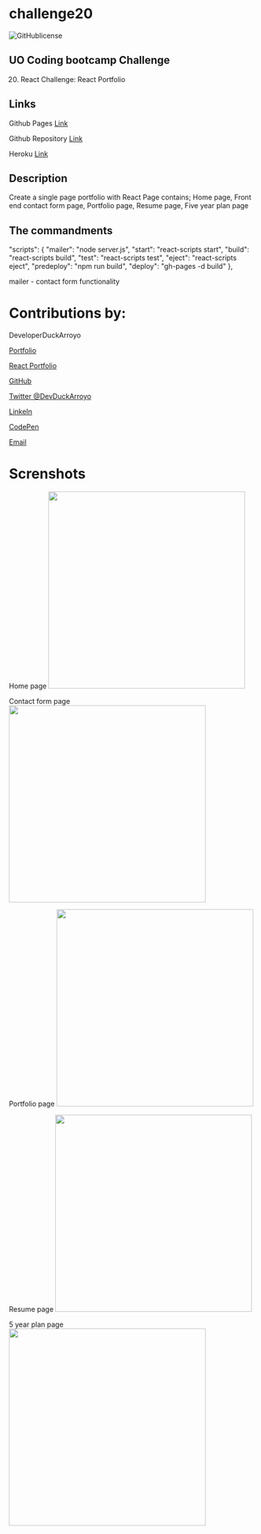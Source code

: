 # challenge20

![GitHublicense](https://img.shields.io/npm/l/express?style=for-the-badge)

## UO Coding bootcamp Challenge

20. React Challenge: React Portfolio

## Links

Github Pages [Link](https://duckarroyo.github.io/challenge20/)

Github Repository [Link](https://github.com/DuckArroyo/challenge20)

Heroku [Link]()
## Description

Create a single page portfolio with React
Page contains; Home page, Front end contact form page, Portfolio page, Resume page, Five year plan page

## The commandments

"scripts": {
"mailer": "node server.js",
"start": "react-scripts start",
"build": "react-scripts build",
"test": "react-scripts test",
"eject": "react-scripts eject",
"predeploy": "npm run build",
"deploy": "gh-pages -d build"
},

mailer - contact form functionality

# Contributions by:

DeveloperDuckArroyo

[Portfolio](https://duckarroyo.github.io/challenge2)

[React Portfolio](http://DuckArroyo.github.io/challenge20)

[GitHub](https://github.com/DuckArroyo)

[Twitter @DevDuckArroyo](https://twitter.com/DevDuckArroyo)

[LinkeIn](https://www.linkedin.com/in/duckarroyo)

[CodePen](https://codepen.io/DeveloperDuckArroyo)

[Email](mailto:DeveloperDuckArroyo@gmail.com)

# Screnshots

Home page
<img src="./src/assets/home.png" style="width: 400px">

Contact form page
<img src="./src/assets/contact.png" style="width: 400px">

Portfolio page
<img src="./src/assets/portfolio.png" style="width: 400px">

Resume page
<img src="./src/assets/resume.png" style="width: 400px">

5 year plan page
<img src="./src/assets/five.png" style="width: 400px">
